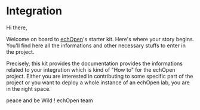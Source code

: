 # Integration

Hi there, 

Welcome on board to [echOpen](www.echopen.org)'s starter kit. Here's where your story begins. You'll find here all the informations and other necessary stuffs to enter in the project. 

Precisely, this kit provides the documentation provides the informations related to your integration which is kind of "How to" for the echOpen project. Either you are interested in contributing to some specific part of the project or you want to deploy a whole instance of an echOpen lab, you are in the right space. 

peace and be Wild !
echOpen team

